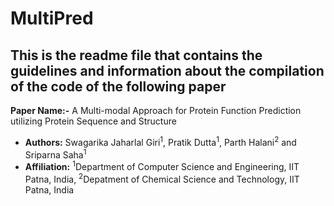 # MultiPred

## This is the readme file that contains the guidelines and information about the compilation of the code of the following paper

**Paper Name:-** A Multi-modal Approach for Protein Function Prediction utilizing Protein Sequence and Structure

 

- **Authors:** Swagarika Jaharlal Giri<sup>1</sup>, Pratik Dutta<sup>1</sup>, Parth Halani<sup>2</sup> and Sriparna Saha<sup>1</sup>
- **Affiliation:** <sup>1</sup>Department of Computer Science and Engineering, IIT Patna, India, <sup>2</sup>Depatment of Chemical Science and Technology, IIT Patna, India
